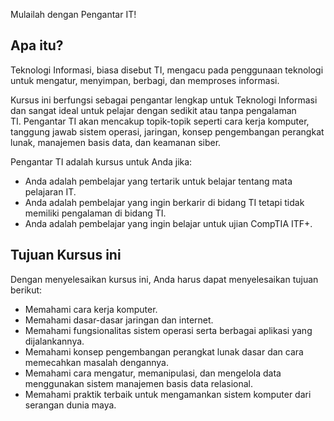 Mulailah dengan Pengantar IT!

## Apa itu?

Teknologi Informasi, biasa disebut TI, mengacu pada penggunaan teknologi untuk mengatur, menyimpan, berbagi, dan memproses informasi.

Kursus ini berfungsi sebagai pengantar lengkap untuk Teknologi Informasi dan sangat ideal untuk pelajar dengan sedikit atau tanpa pengalaman TI. Pengantar TI akan mencakup topik-topik seperti cara kerja komputer, tanggung jawab sistem operasi, jaringan, konsep pengembangan perangkat lunak, manajemen basis data, dan keamanan siber.

Pengantar TI adalah kursus untuk Anda jika:

-   Anda adalah pembelajar yang tertarik untuk belajar tentang mata pelajaran IT.
-   Anda adalah pembelajar yang ingin berkarir di bidang TI tetapi tidak memiliki pengalaman di bidang TI.
-   Anda adalah pembelajar yang ingin belajar untuk ujian CompTIA ITF+.

## Tujuan Kursus ini

Dengan menyelesaikan kursus ini, Anda harus dapat menyelesaikan tujuan berikut:

-   Memahami cara kerja komputer.
-   Memahami dasar-dasar jaringan dan internet.
-   Memahami fungsionalitas sistem operasi serta berbagai aplikasi yang dijalankannya.
-   Memahami konsep pengembangan perangkat lunak dasar dan cara memecahkan masalah dengannya.
-   Memahami cara mengatur, memanipulasi, dan mengelola data menggunakan sistem manajemen basis data relasional.
-   Memahami praktik terbaik untuk mengamankan sistem komputer dari serangan dunia maya.